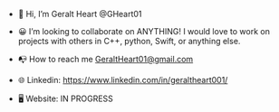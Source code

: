 - 👋 Hi, I’m Geralt Heart @GHeart01

- 😀 I’m looking to collaborate on
  ANYTHING! I would love to work on projects with others in C++, python, Swift, or anything else.
  
- 📭 How to reach me
  GeraltHeart01@gmail.com
  
- 🌐 Linkedin:
  https://www.linkedin.com/in/geraltheart001/

- 🖥️ Website:
  IN PROGRESS


